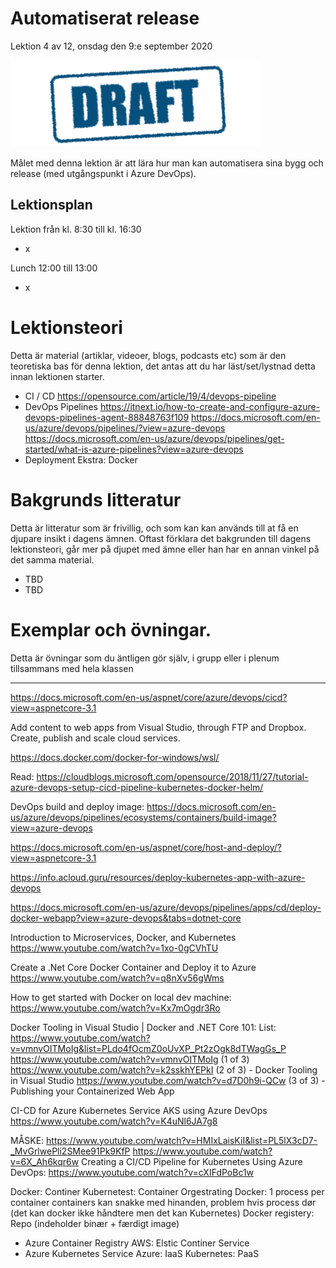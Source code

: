# Automatiserat release

Lektion 4 av 12, onsdag den 9:e september 2020

![Draft](/assets/images/draft.png)

Målet med denna lektion är att lära hur man kan automatisera sina bygg och release (med utgångspunkt i Azure DevOps). 

## Lektionsplan
Lektion från kl. 8:30 till kl. 16:30

* x

Lunch 12:00 till 13:00

* x

# Lektionsteori
Detta är material (artiklar, videoer, blogs, podcasts etc) som är den teoretiska bas för denna lektion, det antas att du har läst/set/lystnad detta innan lektionen starter.

* CI / CD
  https://opensource.com/article/19/4/devops-pipeline
* DevOps Pipelines
  https://itnext.io/how-to-create-and-configure-azure-devops-pipelines-agent-88848763f109
  https://docs.microsoft.com/en-us/azure/devops/pipelines/?view=azure-devops
  https://docs.microsoft.com/en-us/azure/devops/pipelines/get-started/what-is-azure-pipelines?view=azure-devops
* Deployment
  Ekstra: Docker

# Bakgrunds litteratur

Detta är litteratur som är frivillig, och som kan kan används till at få en djupare insikt i dagens ämnen. Oftast förklara det bakgrunden till dagens lektionsteori, går mer på djupet med ämne eller han har en annan vinkel på det samma material.

* TBD
* TBD

# Exemplar och övningar. 

Detta är övningar som du äntligen gör själv, i grupp eller i plenum tillsammans med hela klassen



----

https://docs.microsoft.com/en-us/aspnet/core/azure/devops/cicd?view=aspnetcore-3.1

Add content to web apps from Visual Studio, through FTP and Dropbox.
Create, publish and scale cloud services.



https://docs.docker.com/docker-for-windows/wsl/

Read:
https://cloudblogs.microsoft.com/opensource/2018/11/27/tutorial-azure-devops-setup-cicd-pipeline-kubernetes-docker-helm/

DevOps build and deploy image:
https://docs.microsoft.com/en-us/azure/devops/pipelines/ecosystems/containers/build-image?view=azure-devops

https://docs.microsoft.com/en-us/aspnet/core/host-and-deploy/?view=aspnetcore-3.1

https://info.acloud.guru/resources/deploy-kubernetes-app-with-azure-devops

https://docs.microsoft.com/en-us/azure/devops/pipelines/apps/cd/deploy-docker-webapp?view=azure-devops&tabs=dotnet-core

Introduction to Microservices, Docker, and Kubernetes
https://www.youtube.com/watch?v=1xo-0gCVhTU

Create a .Net Core Docker Container and Deploy it to Azure
https://www.youtube.com/watch?v=q8nXv56gWms


How to get started with Docker on local dev machine:
https://www.youtube.com/watch?v=Kx7mOgdr3Ro

Docker Tooling in Visual Studio | Docker and .NET Core 101:
List: https://www.youtube.com/watch?v=vmnvOITMoIg&list=PLdo4fOcmZ0oUvXP_Pt2zOgk8dTWagGs_P
https://www.youtube.com/watch?v=vmnvOITMoIg  (1 of 3)
https://www.youtube.com/watch?v=k2sskhYEPkI  (2 of 3) - Docker Tooling in Visual Studio 
https://www.youtube.com/watch?v=d7D0h9i-QCw  (3 of 3) - Publishing your Containerized Web App

CI-CD for Azure Kubernetes Service AKS using Azure DevOps
https://www.youtube.com/watch?v=K4uNl6JA7g8

MÅSKE:
https://www.youtube.com/watch?v=HMIxLaisKiI&list=PL5lX3cD7-_MvGrlwePli2SMee91Pk9KfP
https://www.youtube.com/watch?v=6X_Ah6kqr6w
Creating a CI/CD Pipeline for Kubernetes Using Azure DevOps: https://www.youtube.com/watch?v=cXIFdPoBc1w

Docker: Continer
Kubernetest: Container Orgestrating
Docker: 1 process per container
containers kan snakke med hinanden, problem hvis process dør (det kan docker ikke håndtere men det kan Kubernetes)
Docker registery: Repo (indeholder binær + færdigt image)
- Azure Container Registry
AWS: Elstic Continer Service
- Azure Kubernetes Service
Azure: IaaS
Kubernetes: PaaS
